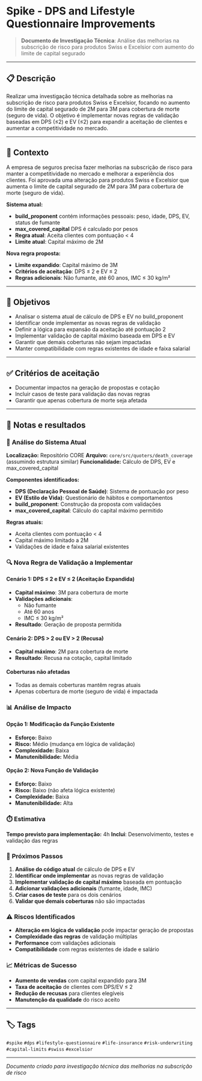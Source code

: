# Spike - DPS and Lifestyle Questionnaire Improvements

> **Documento de Investigação Técnica**: Análise das melhorias na subscrição de risco para produtos Swiss e Excelsior com aumento do limite de capital segurado

---

## 📋 Descrição

Realizar uma investigação técnica detalhada sobre as melhorias na subscrição de risco para produtos Swiss e Excelsior, focando no aumento do limite de capital segurado de 2M para 3M para cobertura de morte (seguro de vida). O objetivo é implementar novas regras de validação baseadas em DPS (≤2) e EV (≤2) para expandir a aceitação de clientes e aumentar a competitividade no mercado.

---

## 🎯 Contexto

A empresa de seguros precisa fazer melhorias na subscrição de risco para manter a competitividade no mercado e melhorar a experiência dos clientes. Foi aprovada uma alteração para produtos Swiss e Excelsior que aumenta o limite de capital segurado de 2M para 3M para cobertura de morte (seguro de vida).

**Sistema atual:**
- **build_proponent** contém informações pessoais: peso, idade, DPS, EV, status de fumante
- **max_covered_capital** DPS é calculado por pesos
- **Regra atual**: Aceita clientes com pontuação < 4
- **Limite atual**: Capital máximo de 2M

**Nova regra proposta:**
- **Limite expandido**: Capital máximo de 3M
- **Critérios de aceitação**: DPS ≤ 2 e EV ≤ 2
- **Regras adicionais**: Não fumante, até 60 anos, IMC ≤ 30 kg/m²

---

## 🎯 Objetivos

- Analisar o sistema atual de cálculo de DPS e EV no build_proponent
- Identificar onde implementar as novas regras de validação
- Definir a lógica para expansão da aceitação até pontuação 2
- Implementar validação de capital máximo baseada em DPS e EV
- Garantir que demais coberturas não sejam impactadas
- Manter compatibilidade com regras existentes de idade e faixa salarial

---

## ✅ Critérios de aceitação

- Documentar impactos na geração de propostas e cotação
- Incluir casos de teste para validação das novas regras
- Garantir que apenas cobertura de morte seja afetada

---

## 📝 Notas e resultados

### 🔧 **Análise do Sistema Atual**

**Localização:** Repositório CORE
**Arquivo:** `core/src/quoters/death_coverage` (assumindo estrutura similar)
**Funcionalidade:** Cálculo de DPS, EV e max_covered_capital

**Componentes identificados:**
- **DPS (Declaração Pessoal de Saúde)**: Sistema de pontuação por peso
- **EV (Estilo de Vida)**: Questionário de hábitos e comportamentos
- **build_proponent**: Construção da proposta com validações
- **max_covered_capital**: Cálculo do capital máximo permitido

**Regras atuais:**
- Aceita clientes com pontuação < 4
- Capital máximo limitado a 2M
- Validações de idade e faixa salarial existentes

### 🔍 **Nova Regra de Validação a Implementar**

#### **Cenário 1: DPS ≤ 2 e EV ≤ 2 (Aceitação Expandida)**
- **Capital máximo**: 3M para cobertura de morte
- **Validações adicionais**:
  - Não fumante
  - Até 60 anos
  - IMC ≤ 30 kg/m²
- **Resultado**: Geração de proposta permitida

#### **Cenário 2: DPS > 2 ou EV > 2 (Recusa)**
- **Capital máximo**: 2M para cobertura de morte
- **Resultado**: Recusa na cotação, capital limitado

#### **Coberturas não afetadas**
- Todas as demais coberturas mantêm regras atuais
- Apenas cobertura de morte (seguro de vida) é impactada

### 📊 **Análise de Impacto**

#### **Opção 1: Modificação da Função Existente**
- **Esforço:** Baixo
- **Risco:** Médio (mudança em lógica de validação)
- **Complexidade:** Baixa
- **Manutenibilidade:** Média

#### **Opção 2: Nova Função de Validação**
- **Esforço:** Baixo
- **Risco:** Baixo (não afeta lógica existente)
- **Complexidade:** Baixa
- **Manutenibilidade:** Alta

### ⏱️ **Estimativa**

**Tempo previsto para implementação:** 4h
**Inclui**: Desenvolvimento, testes e validação das regras

### 🚧 **Próximos Passos**

1. **Análise do código atual** de cálculo de DPS e EV
2. **Identificar onde implementar** as novas regras de validação
3. **Implementar validação de capital máximo** baseada em pontuação
4. **Adicionar validações adicionais** (fumante, idade, IMC)
5. **Criar casos de teste** para os dois cenários
6. **Validar que demais coberturas** não são impactadas

### ⚠️ **Riscos Identificados**

- **Alteração em lógica de validação** pode impactar geração de propostas
- **Complexidade das regras** de validação múltiplas
- **Performance** com validações adicionais
- **Compatibilidade** com regras existentes de idade e salário

### 📈 **Métricas de Sucesso**

- **Aumento de vendas** com capital expandido para 3M
- **Taxa de aceitação** de clientes com DPS/EV ≤ 2
- **Redução de recusas** para clientes elegíveis
- **Manutenção da qualidade** do risco aceito

---

## 🏷️ Tags

`#spike` `#dps` `#lifestyle-questionnaire` `#life-insurance` `#risk-underwriting` `#capital-limits` `#swiss` `#excelsior`

---

*Documento criado para investigação técnica das melhorias na subscrição de risco*
